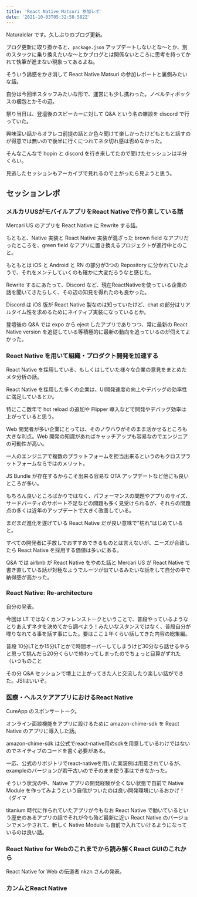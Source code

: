 ```yaml
---
title: 'React Native Matsuri 参加レポ'
date: '2021-10-03T05:32:58.582Z'
---
```


Naturalclar です。久しぶりのブログ更新。

ブログ更新に取り掛かると、`package.json` アップデートしないとな〜とか、別のスタックに乗り換えたいな〜とかブログとは関係ないところに思考を持ってかれて執筆が進まない現象ってあるよね。

そういう誘惑をかき消して React Native Matsuri の参加レポートと裏側みたいな話。

自分は今回半スタッフみたいな形で、運営にも少し携わった。ノベルティボックスの梱包とかその辺。

祭り当日は、登壇後のスピーカーに対して Q&A という名の雑談を discord で行っていた。

興味深い話からオフレコ前提の話とか色々聞けて楽しかったけどもともと話すのが得意では無いので後半に行くにつれてネタ切れ感は否めなかった。

そんなこんなで hopin と discord を行き来してたので聞けたセッションは半分くらい。

見逃したセッションもアーカイブで見れるので上がったら見ようと思う。

## セッションレポ

### メルカリUSがモバイルアプリをReact Nativeで作り直している話

Mercari US のアプリを React Native に Rewrite する話。

もともと、Native 実装と React Native 実装が混ざった brown field なアプリだったところを、green field なアプリに置き換えるプロジェクトが進行中とのこと。

もともとは iOS と Android と RN の部分が3つの Repository に分かれていたようで、それをメンテしていくのも確かに大変だろうなと感じた。

Rewrite するにあたって、Discord など、現在ReactNativeを使っている企業の話を聞いてきたらしく、その辺の知見を得れたのも良かった。

Discord は iOS 版が React Native 製なのは知っていたけど、chat の部分はリアルタイム性を求めるためにネイティブ実装になっているとか。

登壇後の Q&A では expo から eject したアプリでありつつ、常に最新の React Native version を追従している等積極的に最新の動向を追っているのが伺えてよかった。

### React Native を用いて組織・プロダクト開発を加速する

React Native を採用している、もしくはしていた様々な企業の意見をまとめたメタ分析の話。

React Native を採用した多くの企業は、UI開発速度の向上やデバッグの効率性に満足しているとか。

特にここ数年で hot reload の追加や Flipper 導入などで開発やデバッグ効率は上がっていると思う。

Web 開発者が多い企業にとっては、そのノウハウがそのまま活かせるところも大きな利点。Web 開発の知識があればキャッチアップも容易なのでエンジニアの可動性が高い。

一人のエンジニアで複数のプラットフォームを担当出来るというのもクロスプラットフォームならではのメリット。

JS Bundle が存在するからこそ出来る容易な OTA アップデートなど他にも良いところが多い。

もちろん良いところばかりではなく、パフォーマンスの問題やアプリのサイズ、サードパーティのサポート不足などの問題も多く見受けられるが、それらの問題点の多くは近年のアップデートで大きく改善している。

まだまだ進化を遂げている React Native だが良い意味で"枯れ"はじめていると。

すべての開発者に手放しでおすすめできるものとは言えないが、ニーズが合致したら React Native を採用する価値は多いにある。

Q&A では airbnb が React Native をやめた話と Mercari US が React Native で書き直している話が対極なようでルーツが似ているみたいな話をして自分の中で納得感が高かった。


### React Native: Re-architecture

自分の発表。

今回は LT ではなくカンファレンストークということで、普段やっているようなとりあえずネタを決めてから調べよう！みたいなスタンスではなく、普段自分が喋りなれてる事を話す事にした。要はここ１年くらい話してきた内容の総集編。

普段 10分LTとか15分LTとかで時間オーバーしてしまうけど30分なら話せるやろと思って挑んだら20分くらいで終わってしまったのでちょっと目算がずれた（いつものこと

その分 Q&A セッションで壇上に上がってきた人と交流したり楽しい話ができた。JSIはいいぞ。


### 医療・ヘルスケアアプリにおけるReact Native

CureApp のスポンサートーク。

オンライン面談機能をアプリに設けるために amazon-chime-sdk を React Native のアプリに導入した話。

amazon-chime-sdk は公式でreact-native用のsdkを用意しているわけではないのでネイティブのコードを書く必要がある。

一応、公式のリポジトリでreact-nativeを用いた実装例は用意されているが、exampleのバージョンが若干古いのでそのまま使う事はできなかった。

そういう状況の中、Native アプリの開発経験が全くない状態で自前で Native Module を作ってみようという自信がついたのは良い開発環境にいるおかげ！（ダイマ

titanium 時代に作られていたアプリが今もなお React Native で動いているという歴史のあるアプリの話でそれが今も殆ど最新に近い React Native のバージョンでメンテされて、新しく Native Module も自前で入れていけるようになっているのは良い話。


### React Native for Webのこれまでから読み解くReact GUIのこれから

React Native for Web の伝道者 nkzn さんの発表。

### カンムとReact Native